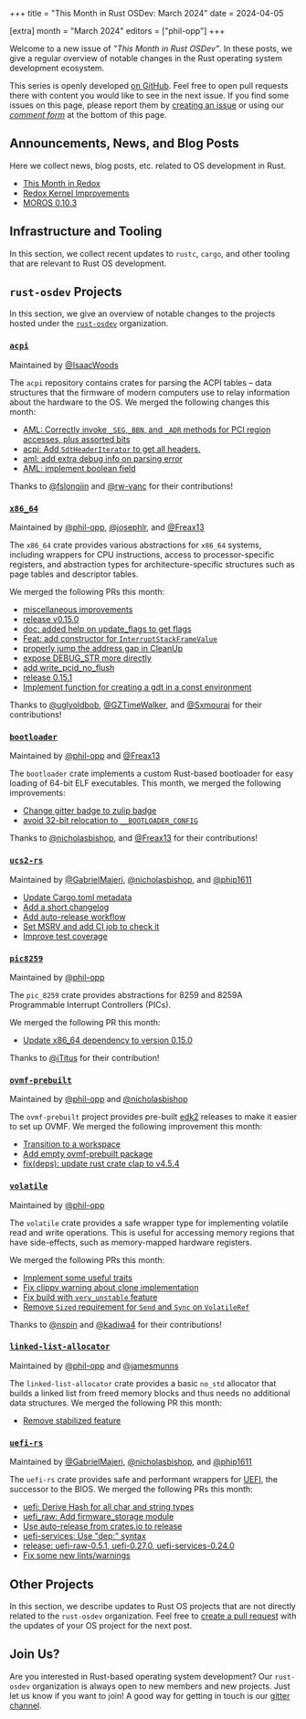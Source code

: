 +++
title = "This Month in Rust OSDev: March 2024"
date = 2024-04-05

[extra]
month = "March 2024"
editors = ["phil-opp"]
+++

Welcome to a new issue of _"This Month in Rust OSDev"_. In these posts, we give a regular overview of notable changes in the Rust operating system development ecosystem.

<!-- more -->

This series is openly developed [on GitHub](https://github.com/rust-osdev/homepage/). Feel free to open pull requests there with content you would like to see in the next issue. If you find some issues on this page, please report them by [creating an issue](https://github.com/rust-osdev/homepage/issues/new) or using our <a href="#comment-form">_comment form_</a> at the bottom of this page.

<!--
    This is a draft for the upcoming "This Month in Rust OSDev (March 2024)" post.
    Feel free to create pull requests against the `next` branch to add your
    content here.
    Please take a look at the past posts on https://rust-osdev.com/ to see the
    general structure of these posts.
-->

## Announcements, News, and Blog Posts

Here we collect news, blog posts, etc. related to OS development in Rust.

<!--
Please follow this template:

- [Title](https://example.com)
  - (optional) Some additional context
-->

- [This Month in Redox](https://redox-os.org/news/this-month-240330/)
- [Redox Kernel Improvements](https://redox-os.org/news/kernel-10/)
- [MOROS 0.10.3](https://github.com/vinc/moros/releases/tag/v0.10.3)

## Infrastructure and Tooling

In this section, we collect recent updates to `rustc`, `cargo`, and other tooling that are relevant to Rust OS development.

<!--
    Please use the following template:

- [Title](https://example.com)
  - (optional) Some additional context
-->

## `rust-osdev` Projects

In this section, we give an overview of notable changes to the projects hosted under the [`rust-osdev`](https://github.com/rust-osdev/about) organization.

<!--
    Please use the following template:

    ### [`repo_name`](https://github.com/rust-osdev/repo_name)
    <span class="maintainers">Maintained by [@maintainer_1](https://github.com/maintainer_1)</span>

    The `repo_name` crate ...<<short introduction>>...

    We merged the following changes this month:
    <<changelog, either in list or text form>>
-->

### [`acpi`](https://github.com/rust-osdev/acpi)
<span class="maintainers">Maintained by [@IsaacWoods](https://github.com/IsaacWoods)</span>

The `acpi` repository contains crates for parsing the ACPI tables – data structures that the firmware of modern computers use to relay information about the hardware to the OS. We merged the following changes this month:

- [AML: Correctly invoke `_SEG`,`_BBN`, and `_ADR` methods for PCI region accesses, plus assorted bits](https://github.com/rust-osdev/acpi/pull/208)
- [acpi: Add `SdtHeaderIterator` to get all headers.](https://github.com/rust-osdev/acpi/pull/202)
- [aml: add extra debug info on parsing error](https://github.com/rust-osdev/acpi/pull/207)
- [AML: implement boolean field](https://github.com/rust-osdev/acpi/pull/211)

Thanks to [@fslongjin](https://github.com/fslongjin) and [@rw-vanc](https://github.com/rw-vanc) for their contributions!


### [`x86_64`](https://github.com/rust-osdev/x86_64)
<span class="maintainers">Maintained by [@phil-opp](https://github.com/phil-opp), [@josephlr](https://github.com/orgs/rust-osdev/people/josephlr), and [@Freax13](https://github.com/orgs/rust-osdev/people/Freax13)</span>

The `x86_64` crate provides various abstractions for `x86_64` systems, including wrappers for CPU instructions, access to processor-specific registers, and abstraction types for architecture-specific structures such as page tables and descriptor tables.

We merged the following PRs this month:

- [miscellaneous improvements](https://github.com/rust-osdev/x86_64/pull/464)
- [release v0.15.0](https://github.com/rust-osdev/x86_64/pull/463)
- [doc: added help on update_flags to get flags](https://github.com/rust-osdev/x86_64/pull/465)
- [Feat: add constructor for `InterruptStackFrameValue`](https://github.com/rust-osdev/x86_64/pull/467)
- [properly jump the address gap in CleanUp](https://github.com/rust-osdev/x86_64/pull/469)
- [expose DEBUG_STR more directly](https://github.com/rust-osdev/x86_64/pull/471)
- [add write_pcid_no_flush](https://github.com/rust-osdev/x86_64/pull/472)
- [release 0.15.1](https://github.com/rust-osdev/x86_64/pull/473)
- [Implement function for creating a gdt in a const environment](https://github.com/rust-osdev/x86_64/pull/413)

Thanks to [@uglyoldbob](https://github.com/uglyoldbob), [@GZTimeWalker](https://github.com/GZTimeWalker), and [@Sxmourai](https://github.com/Sxmourai) for their contributions!


### [`bootloader`](https://github.com/rust-osdev/bootloader)
<span class="maintainers">Maintained by [@phil-opp](https://github.com/phil-opp) and [@Freax13](https://github.com/orgs/rust-osdev/people/Freax13)</span>

The `bootloader` crate implements a custom Rust-based bootloader for easy loading of 64-bit ELF executables. This month, we merged the following improvements:

- [Change gitter badge to zulip badge](https://github.com/rust-osdev/bootloader/pull/431)
- [avoid 32-bit relocation to `__BOOTLOADER_CONFIG`](https://github.com/rust-osdev/bootloader/pull/428)

Thanks to [@nicholasbishop](https://github.com/nicholasbishop), and [@Freax13](https://github.com/Freax13) for their contributions!


### [`ucs2-rs`](https://github.com/rust-osdev/ucs2-rs)
<span class="maintainers">Maintained by [@GabrielMajeri](https://github.com/GabrielMajeri), [@nicholasbishop](https://github.com/nicholasbishop), and [@phip1611](https://github.com/phip1611)</span>

- [Update Cargo.toml metadata](https://github.com/rust-osdev/ucs2-rs/pull/16)
- [Add a short changelog](https://github.com/rust-osdev/ucs2-rs/pull/17)
- [Add auto-release workflow](https://github.com/rust-osdev/ucs2-rs/pull/18)
- [Set MSRV and add CI job to check it](https://github.com/rust-osdev/ucs2-rs/pull/19)
- [Improve test coverage](https://github.com/rust-osdev/ucs2-rs/pull/20)


### [`pic8259`](https://github.com/rust-osdev/pic8259)
<span class="maintainers">Maintained by [@phil-opp](https://github.com/phil-opp)</span>

The `pic_8259` crate provides abstractions for 8259 and 8259A Programmable Interrupt Controllers (PICs).

We merged the following PR this month:

- [Update x86_64 dependency to version 0.15.0](https://github.com/rust-osdev/pic8259/pull/6)

Thanks to [@iTitus](https://github.com/iTitus) for their contribution!


### [`ovmf-prebuilt`](https://github.com/rust-osdev/ovmf-prebuilt)
<span class="maintainers">Maintained by [@phil-opp](https://github.com/phil-opp) and [@nicholasbishop](https://github.com/nicholasbishop)</span>

The `ovmf-prebuilt` project provides pre-built [edk2](https://github.com/tianocore/edk2) releases to make it easier to set up OVMF. We merged the following improvement this month:

- [Transition to a workspace](https://github.com/rust-osdev/ovmf-prebuilt/pull/39)
- [Add empty ovmf-prebuilt package](https://github.com/rust-osdev/ovmf-prebuilt/pull/45)
- [fix(deps): update rust crate clap to v4.5.4](https://github.com/rust-osdev/ovmf-prebuilt/pull/46)


### [`volatile`](https://github.com/rust-osdev/volatile)
<span class="maintainers">Maintained by [@phil-opp](https://github.com/phil-opp)</span>

The `volatile` crate provides a safe wrapper type for implementing volatile read and write operations. This is useful for accessing memory regions that have side-effects, such as memory-mapped hardware registers.

We merged the following PRs this month:

- [Implement some useful traits](https://github.com/rust-osdev/volatile/pull/41)
- [Fix clippy warning about clone implementation](https://github.com/rust-osdev/volatile/pull/44)
- [Fix build with `very_unstable` feature](https://github.com/rust-osdev/volatile/pull/45)
- [Remove `Sized` requirement for `Send` and `Sync` on `VolatileRef`](https://github.com/rust-osdev/volatile/pull/42)

Thanks to [@nspin](https://github.com/nspin) and [@kadiwa4](https://github.com/kadiwa4) for their contributions!


### [`linked-list-allocator`](https://github.com/rust-osdev/linked-list-allocator)
<span class="maintainers">Maintained by [@phil-opp](https://github.com/phil-opp) and [@jamesmunns](https://github.com/jamesmunns)</span>

The `linked-list-allocator` crate provides a basic `no_std` allocator that builds a linked list from freed memory blocks and thus needs no additional data structures. We merged the following PR this month:

- [Remove stabilized feature](https://github.com/rust-osdev/linked-list-allocator/pull/81)


### [`uefi-rs`](https://github.com/rust-osdev/uefi-rs)
<span class="maintainers">Maintained by [@GabrielMajeri](https://github.com/GabrielMajeri), [@nicholasbishop](https://github.com/nicholasbishop), and [@phip1611](https://github.com/phip1611)</span>

The `uefi-rs` crate provides safe and performant wrappers for [UEFI](https://en.wikipedia.org/wiki/Unified_Extensible_Firmware_Interface), the successor to the BIOS. We merged the following PRs this month:

<!--
- [chore(deps): update rust crate log to v0.4.21](https://github.com/rust-osdev/uefi-rs/pull/1087)
- [fix(deps): update rust crate syn to v2.0.52](https://github.com/rust-osdev/uefi-rs/pull/1088)
- [chore(deps): update crate-ci/typos action to v1.19.0](https://github.com/rust-osdev/uefi-rs/pull/1090)
- [fix(deps): update rust crate tempfile to v3.10.1](https://github.com/rust-osdev/uefi-rs/pull/1089)
- [fix(deps): update rust crate proc-macro2 to v1.0.79](https://github.com/rust-osdev/uefi-rs/pull/1095)
- [fix(deps): update rust crate anyhow to v1.0.81](https://github.com/rust-osdev/uefi-rs/pull/1094)
- [chore(deps): update rust crate trybuild to v1.0.90](https://github.com/rust-osdev/uefi-rs/pull/1093)
- [fix(deps): update rust crate syn to v2.0.53](https://github.com/rust-osdev/uefi-rs/pull/1096)
- [chore(deps): update cachix/install-nix-action action to v26](https://github.com/rust-osdev/uefi-rs/pull/1098)
- [fix(deps): update rust crate walkdir to v2.5.0](https://github.com/rust-osdev/uefi-rs/pull/1102)
- [fix(deps): update rust crate os_info to v3.8.1](https://github.com/rust-osdev/uefi-rs/pull/1101)
- [fix(deps): update rust crate nix to 0.28.0](https://github.com/rust-osdev/uefi-rs/pull/1100)
- [fix(deps): update rust crate regex to v1.10.4](https://github.com/rust-osdev/uefi-rs/pull/1106)
- [fix(deps): update rust crate os_info to v3.8.2](https://github.com/rust-osdev/uefi-rs/pull/1105)

-->

- [uefi: Derive Hash for all char and string types](https://github.com/rust-osdev/uefi-rs/pull/1086)
- [uefi_raw: Add firmware_storage module](https://github.com/rust-osdev/uefi-rs/pull/1085)
- [Use auto-release from crates.io to release](https://github.com/rust-osdev/uefi-rs/pull/1068)
- [uefi-services: Use "dep:" syntax](https://github.com/rust-osdev/uefi-rs/pull/1091)
- [release: uefi-raw-0.5.1, uefi-0.27.0, uefi-services-0.24.0](https://github.com/rust-osdev/uefi-rs/pull/1092)
- [Fix some new lints/warnings](https://github.com/rust-osdev/uefi-rs/pull/1103)


## Other Projects

In this section, we describe updates to Rust OS projects that are not directly related to the `rust-osdev` organization. Feel free to [create a pull request](https://github.com/rust-osdev/homepage/pulls) with the updates of your OS project for the next post.

<!--
    Please use the following template:

    ### [`owner_name/repo_name`](https://github.com/rust-osdev/owner_name/repo_name)
    <span class="maintainers">(Section written by [@your_github_name](https://github.com/your_github_name))</span>

    ...<<your project updates>>...
-->


## Join Us?

Are you interested in Rust-based operating system development? Our `rust-osdev` organization is always open to new members and new projects. Just let us know if you want to join! A good way for getting in touch is our [gitter channel](https://gitter.im/rust-osdev/Lobby).
